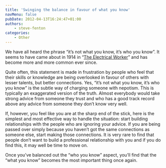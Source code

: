 ```yaml
---
title: 'Swinging the balance in favour of what you know'
navMenu: false
pubDate: 2012-04-13T16:24:47+01:00
authors:
    - steve-fenton
categories:
    - Other
---
```


We have all heard the phrase “it’s not what you know, it’s who you know”. It seems to have came about in 1914 in “[The Electrical Worker](https://books.google.co.uk/books?id=SrQuAQAAIAAJ&hl=en)” and has become more and more common ever since.

Quite often, this statement is made in frustration by people who feel that their skills or knowledge are being overlooked in favour of others with lesser talents, but better connections. Yes, “it’s not what you know, it’s who you know” is the subtle way of charging someone with nepotism. This is typically an exaggerated version of the truth. Almost everybody would take strong advice from someone they trust and who has a good track record above any advice from someone they don’t know very well.

If, however, you feel like you are at the sharp end of the stick, here is the simplest and most effective way to handle the situation: start building relationships with the people who are ignoring your advice. If you are being passed over simply because you haven’t got the same connections as someone else, start making those connections. It is very rare to find that people don’t want to build a professional relationship with you and if you do find this, it may well be time to move on.

Once you’ve balanced out the “who you know” aspect, you’ll find that the “what you know” becomes the most important thing once again.